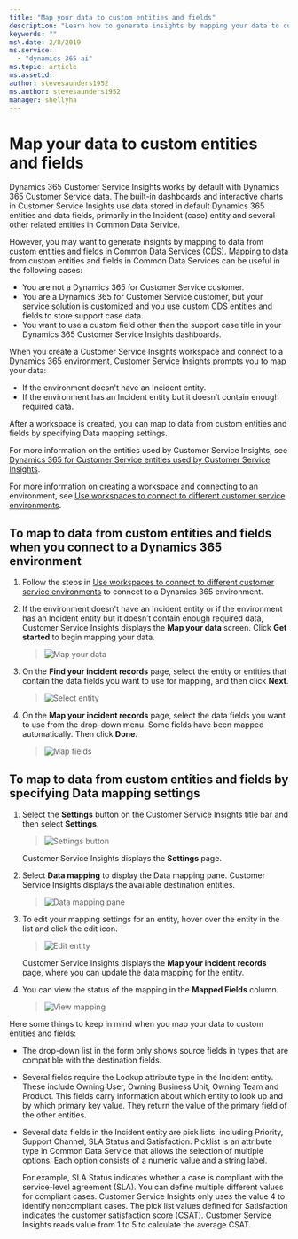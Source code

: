```yaml
---
title: "Map your data to custom entities and fields"
description: "Learn how to generate insights by mapping your data to custom data entities and fields​."
keywords: ""
ms\.date: 2/8/2019
ms.service:
  - "dynamics-365-ai"
ms.topic: article
ms.assetid: 
author: stevesaunders1952
ms.author: stevesaunders1952
manager: shellyha
---
```


# Map your data to custom entities and fields

Dynamics 365 Customer Service Insights works by default with Dynamics 365 Customer Service data. The built-in dashboards and interactive charts in Customer Service Insights use data stored in default Dynamics 365 entities and data fields, primarily in the Incident (case) entity and several other related entities in Common Data Service.

However, you may want to generate insights by mapping to data from custom entities and fields in Common Data Services (CDS). Mapping to data from custom entities and fields in Common Data Services can be useful in the following cases:

* You are not a Dynamics 365 for Customer Service customer.
* You are a Dynamics 365 for Customer Service customer, but your service solution is customized and you use custom CDS entities and fields to store support case data.
* You want to use a custom field other than the support case title in your Dynamics 365 Customer Service Insights dashboards.

When you create a Customer Service Insights workspace and connect to a Dynamics 365 environment, Customer Service Insights prompts you to map your data:

* If the environment doesn't have an Incident entity.
* If the environment has an Incident entity but it doesn’t contain enough required data.

After a workspace is created, you can map to data from custom entities and fields by specifying Data mapping settings.

For more information on the entities used by Customer Service Insights, see [Dynamics 365 for Customer Service entities used by Customer Service Insights](customer-service-entities.md).

For more information on creating a workspace and connecting to an environment, see [Use workspaces to connect to different customer service environments](use-workspaces.md).

## To map to data from custom entities and fields when you connect to a Dynamics 365 environment

1. Follow the steps in [Use workspaces to connect to different customer service environments](use-workspaces.md) to connect to a Dynamics 365 environment.

2. If the environment doesn't have an Incident entity or if the environment has an Incident entity but it doesn’t contain enough required data, Customer Service Insights displays the **Map your data** screen. Click **Get started** to begin mapping your data.

   > ![Map your data](media/map-your-data.PNG)

3. On the **Find your incident records** page, select the entity or entities that contain the data fields you want to use for mapping, and then click **Next**.

   > ![Select entity](media/select-entity.PNG)

4. On the **Map your incident records** page, select the data fields you want to use from the drop-down menu. Some fields have been mapped automatically. Then click **Done**.

   > ![Map fields](media/map-fields.PNG)

## To map to data from custom entities and fields by specifying Data mapping settings

1. Select the **Settings** button on the Customer Service Insights title bar and then select **Settings**.

   > ![Settings button](media/ai-csi-settings-button.PNG)

   Customer Service Insights displays the **Settings** page.

2. Select **Data mapping** to display the Data mapping pane. Customer Service Insights displays the available destination entities.

   > ![Data mapping pane](media/data-mapping-pane.PNG)

3. To edit your mapping settings for an entity, hover over the entity in the list and click the edit icon.

   > ![Edit entity](media/edit-entity.PNG)

    Customer Service Insights displays the **Map your incident records** page, where you can update the data mapping for the entity.

4. You can view the status of the mapping in the **Mapped Fields** column.

   > ![View mapping](media/view-mapping.PNG)

Here some things to keep in mind when you map your data to custom entities and fields:

* The drop-down list in the form only shows source fields in types that are compatible with the destination fields.

* Several fields require the Lookup attribute type in the Incident entity. These include Owning User, Owning Business Unit, Owning Team and Product. This fields carry information about which entity to look up and by which primary key value. They return the value of the primary field of the other entities.

* Several data fields in the Incident entity are pick lists, including Priority, Support Channel, SLA Status and Satisfaction. Picklist is an attribute type in Common Data Service that allows the selection of multiple options. Each option consists of a numeric value and a string label.

    For example, SLA Status indicates whether a case is compliant with the service-level agreement (SLA). You can define multiple different values for compliant cases. Customer Service Insights only uses the value 4 to identify noncompliant cases. The pick list values defined for Satisfaction indicates the customer satisfaction score (CSAT). Customer Service Insights reads value from 1 to 5 to calculate the average CSAT.
